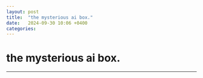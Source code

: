 ```yaml
---
layout: post
title:  "the mysterious ai box."
date:   2024-09-30 10:06 +0400
categories:
---
```


# the mysterious ai box.
---

